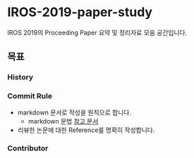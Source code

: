 # IROS-2019-paper-study

IROS 2019의 Proceeding Paper 요약 및 정리자료 모음 공간입니다.

## 목표

### History

### Commit Rule
- markdown 문서로 작성을 원칙으로 합니다.
  - markdown 문법 [참고 문서](https://guides.github.com/features/mastering-markdown/)
- 리뷰한 논문에 대한 Reference를 명확히 작성합니다.

### Contributor



